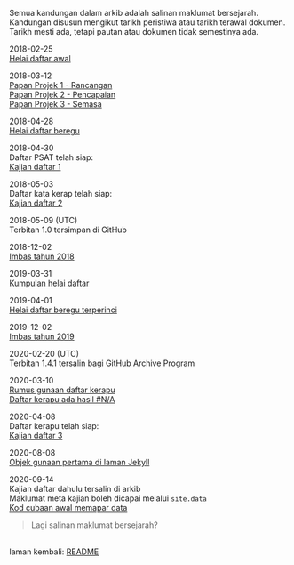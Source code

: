 Semua kandungan dalam arkib adalah salinan maklumat
bersejarah. Kandungan disusun mengikut tarikh peristiwa atau
tarikh terawal dokumen. Tarikh mesti ada, tetapi pautan atau
dokumen tidak semestinya ada.

2018-02-25  
[Helai daftar awal](2018/ha.md)

2018-03-12  
[Papan Projek 1 - Rancangan](2018/pp1.md)  
[Papan Projek 2 - Pencapaian](2018/pp2.md)  
[Papan Projek 3 - Semasa](2018/pp3.md)

2018-04-28  
[Helai daftar beregu](2018/hb.md)

2018-04-30  
Daftar PSAT telah siap:  
[Kajian daftar 1](2018/kd1.md)

2018-05-03  
Daftar kata kerap telah siap:  
[Kajian daftar 2](2018/kd2.md)

2018-05-09 (UTC)  
Terbitan 1.0 tersimpan di GitHub

2018-12-02  
[Imbas tahun 2018](2018/t1.md)

2019-03-31  
[Kumpulan helai daftar](2019/kh.md)

2019-04-01  
[Helai daftar beregu terperinci](2019/hb10.md)

2019-12-02  
[Imbas tahun 2019](2019/t2.md)

2020-02-20 (UTC)  
Terbitan 1.4.1 tersalin bagi GitHub Archive Program

2020-03-10  
[Rumus gunaan daftar kerapu](2020/rh3.md)  
[Daftar kerapu ada hasil #N/A](2020/rh3na.md)

2020-04-08  
Daftar kerapu telah siap:  
[Kajian daftar 3](2020/kd3.md)

2020-08-08  
[Objek gunaan pertama di laman Jekyll](2020/obj1.md)

2020-09-14  
Kajian daftar dahulu tersalin di arkib  
Maklumat meta kajian boleh dicapai melalui `site.data`  
[Kod cubaan awal memapar data](2020/dat1.md)

> Lagi salinan maklumat bersejarah?

&nbsp;  
laman kembali: [README][0]

  [0]: ../README.md
